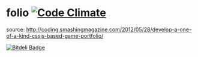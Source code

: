 folio [![Code Climate](https://codeclimate.com/github/kumabotz/folio.png)](https://codeclimate.com/github/kumabotz/folio)
=====
source: http://coding.smashingmagazine.com/2012/05/28/develop-a-one-of-a-kind-cssjs-based-game-portfolio/

[![Bitdeli Badge](https://d2weczhvl823v0.cloudfront.net/kumabotz/folio/trend.png)](https://bitdeli.com/free "Bitdeli Badge")
